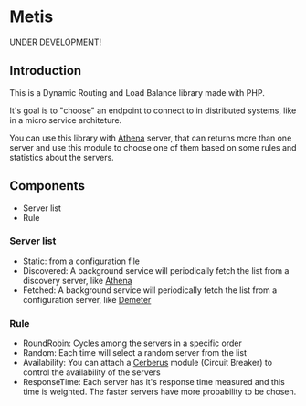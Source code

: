 # Metis

UNDER DEVELOPMENT!

## Introduction

This is a Dynamic Routing and Load Balance library made with PHP.

It's goal is to "choose" an endpoint to connect to in distributed systems, like in a micro service architeture.

You can use this library with [Athena](https://github.com/mt-olympus/athena) server, that can returns more than one server
and use this module to choose one of them based on some rules and statistics about the servers.

## Components

* Server list
* Rule

### Server list

* Static: from a configuration file
* Discovered: A background service will periodically fetch the list from a discovery server, like [Athena](https://github.com/mt-olympus/athena) 
* Fetched: A background service will periodically fetch the list from a configuration server, like [Demeter](https://github.com/mt-olympus/demeter)

### Rule

* RoundRobin: Cycles among the servers in a specific order
* Random: Each time will select a random server from the list
* Availability: You can attach a [Cerberus](https://github.com/mt-olympus/cerberus) module (Circuit Breaker) to control the availability of the servers
* ResponseTime: Each server has it's response time measured and this time is weighted. The faster servers have more probability to be chosen.
 
